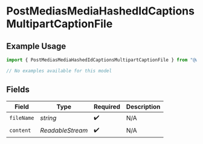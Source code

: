 # PostMediasMediaHashedIdCaptionsMultipartCaptionFile

## Example Usage

```typescript
import { PostMediasMediaHashedIdCaptionsMultipartCaptionFile } from "@wistia/wistia-api-client/models/operations";

// No examples available for this model
```

## Fields

| Field                        | Type                         | Required                     | Description                  |
| ---------------------------- | ---------------------------- | ---------------------------- | ---------------------------- |
| `fileName`                   | *string*                     | :heavy_check_mark:           | N/A                          |
| `content`                    | *ReadableStream<Uint8Array>* | :heavy_check_mark:           | N/A                          |